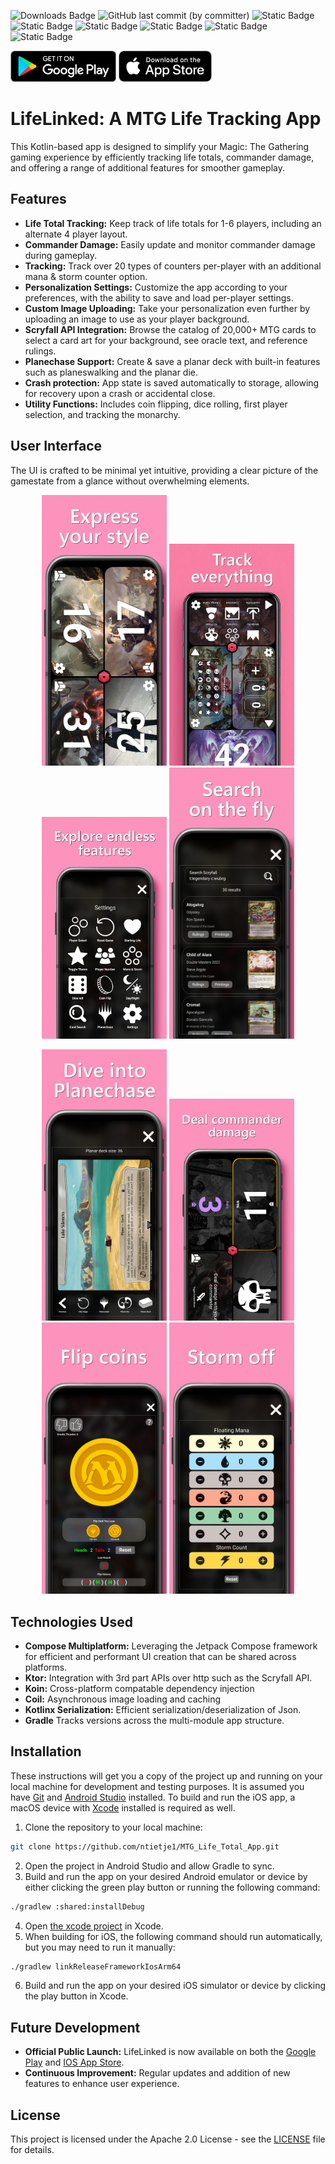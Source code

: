 ![Downloads Badge](https://img.shields.io/endpoint?url=https%3A%2F%2Flcvgoezm16.execute-api.us-east-1.amazonaws.com%2Flifelinked%2Fdownloads&cacheSeconds=3600)
![GitHub last commit (by committer)](https://img.shields.io/github/last-commit/ntietje1/MTG_Life_Total_App)
![Static Badge](https://img.shields.io/badge/License-Apache_2.0-orange)
![Static Badge](https://img.shields.io/badge/Kotlin-1.9.24-blue)
![Static Badge](https://img.shields.io/badge/Compose-1.7.0-blue)
![Static Badge](https://img.shields.io/badge/Ktor-2.3.8-blue)
![Static Badge](https://img.shields.io/badge/Koin-3.6.0-blue)
![Static Badge](https://img.shields.io/badge/MinSdk-24-yellow)

[<img src="images/google-play-badge.png" height="50">](https://play.google.com/store/apps/details?id=com.hypeapps.lifelinked)
[<img src="images/appstore-badge.png" height="50">](https://apps.apple.com/us/app/lifelinked-mtg-life-counter/id6503708612)


# LifeLinked: A MTG Life Tracking App

This Kotlin-based app is designed to simplify your Magic: The Gathering gaming experience by efficiently tracking life totals, commander damage, and offering a range of additional features for smoother gameplay.

## Features

- **Life Total Tracking:** Keep track of life totals for 1-6 players, including an alternate 4 player layout.
- **Commander Damage:** Easily update and monitor commander damage during gameplay.
- **Tracking:** Track over 20 types of counters per-player with an additional mana & storm counter option.
- **Personalization Settings:** Customize the app according to your preferences, with the ability to save and load per-player settings.
- **Custom Image Uploading:** Take your personalization even further by uploading an image to use as your player background.
- **Scryfall API Integration:** Browse the catalog of 20,000+ MTG cards to select a card art for your background, see oracle text, and reference rulings.
- **Planechase Support:** Create & save a planar deck with built-in features such as planeswalking and the planar die.
- **Crash protection:** App state is saved automatically to storage, allowing for recovery upon a crash or accidental close.
- **Utility Functions:** Includes coin flipping, dice rolling, first player selection, and tracking the monarchy.
  
## User Interface

The UI is crafted to be minimal yet intuitive, providing a clear picture of the gamestate from a glance without overwhelming elements.

<p align="middle">
  <img src="/./images/phone_screenshot_style.png" width="200" />
  <img src="/./images/phone_screenshot_track.png" width="200" /> 
  <img src="/./images/phone_screenshot_features.png" width="200" />
  <img src="/./images/phone_screenshot_search.png" width="200" />
</p>
<p align="middle">
  <img src="/./images/phone_screenshot_planechase.png" width="200" />
  <img src="/./images/phone_screenshot_commander.png" width="200" />
  <img src="/./images/phone_screenshot_coin.png" width="200" /> 
  <img src="/./images/phone_screenshot_storm.png" width="200" />
</p>

## Technologies Used

- **Compose Multiplatform:** Leveraging the Jetpack Compose framework for efficient and performant UI creation that can be shared across platforms.
- **Ktor:** Integration with 3rd part APIs over http such as the Scryfall API.
- **Koin:** Cross-platform compatable dependency injection
- **Coil:** Asynchronous image loading and caching
- **Kotlinx Serialization:** Efficient serialization/deserialization of Json.
- **Gradle** Tracks versions across the multi-module app structure.

## Installation

These instructions will get you a copy of the project up and running on your local machine for development and testing purposes.
It is assumed you have [Git](https://git-scm.com/downloads) and [Android Studio](https://developer.android.com/studio) installed.
To build and run the iOS app, a macOS device with [Xcode](https://developer.apple.com/xcode/) installed is required as well.

1. Clone the repository to your local machine:
```bash
git clone https://github.com/ntietje1/MTG_Life_Total_App.git
```
2. Open the project in Android Studio and allow Gradle to sync.
3. Build and run the app on your desired Android emulator or device by either clicking the green play button or running the following command:
```bash
./gradlew :shared:installDebug
```
4. Open [the xcode project](https://github.com/ntietje1/MTG_Life_Total_App/blob/c7494c22a9b3595e434436c90db1a51041f91439/iosApp/LifeLinkedIOS.xcodeproj) in Xcode.
5. When building for iOS, the following command should run automatically, but you may need to run it manually:
```bash
./gradlew linkReleaseFrameworkIosArm64
```
6. Build and run the app on your desired iOS simulator or device by clicking the play button in Xcode.

## Future Development

- **Official Public Launch:** LifeLinked is now available on both the [Google Play](https://play.google.com/store/apps/details?id=com.hypeapps.lifelinked) and [IOS App Store](https://apps.apple.com/us/app/lifelinked-mtg-life-counter/id6503708612).
- **Continuous Improvement:** Regular updates and addition of new features to enhance user experience.

## License

This project is licensed under the Apache 2.0 License - see the [LICENSE](LICENSE) file for details.
